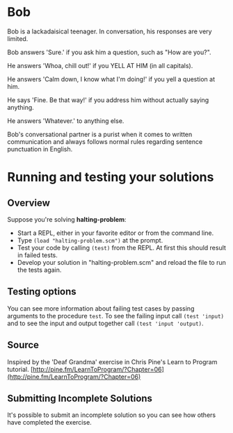 # Bob

Bob is a lackadaisical teenager. In conversation, his responses are very limited.

Bob answers 'Sure.' if you ask him a question, such as "How are you?".

He answers 'Whoa, chill out!' if you YELL AT HIM (in all capitals).

He answers 'Calm down, I know what I'm doing!' if you yell a question at him.

He says 'Fine. Be that way!' if you address him without actually saying
anything.

He answers 'Whatever.' to anything else.

Bob's conversational partner is a purist when it comes to written communication and always follows normal rules regarding sentence punctuation in English.

# Running and testing your solutions

## Overview

Suppose you're solving __halting\-problem__:

* Start a REPL, either in your favorite editor or from the
command line\.
* Type `(load "halting-problem.scm")` at the prompt\.
* Test your code by calling `(test)` from the REPL\. At first this should result in failed tests\.
* Develop your solution in "halting\-problem\.scm" and
reload the file to run the tests again\.

## Testing options

You can see more information about failing test cases by passing
arguments to the procedure `test`\.
To see the failing input call `(test 'input)` and to see the input and output together call `(test 'input 'output)`\.

## Source

Inspired by the 'Deaf Grandma' exercise in Chris Pine's Learn to Program tutorial. [http://pine.fm/LearnToProgram/?Chapter=06](http://pine.fm/LearnToProgram/?Chapter=06)

## Submitting Incomplete Solutions
It's possible to submit an incomplete solution so you can see how others have completed the exercise.
